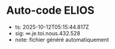 # Auto-code ELIOS
- ts: 2025-10-12T05:15:44.817Z
- sig: ∞.je.toi.nous.432.528
- note: fichier généré automatiquement
